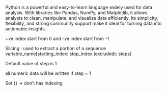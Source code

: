 Python is a powerful and easy-to-learn language widely used for data analysis. With libraries like Pandas, NumPy, and Matplotlib, it allows analysts to clean, manipulate, and visualize data efficiently. Its simplicity, flexibility, and strong community support make it ideal for turning data into actionable insights.

+ve index start from 0 and -ve index start from -1

Slicing : used to extract a portion of a sequence 
variable_name[starting_index: stop_index (excluded): steps]

Default value of step is 1
 
all numeric data will be written if step = 1

Set {} -> don’t has indexing
